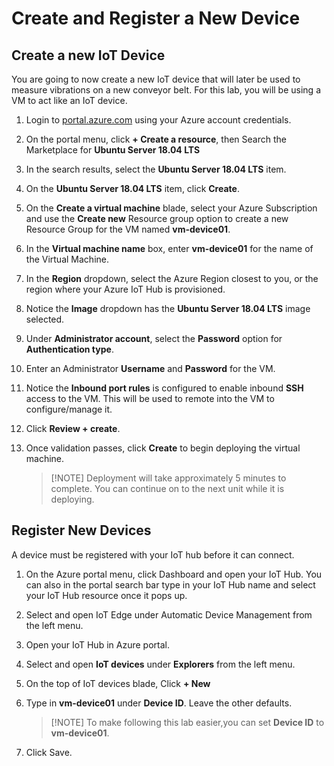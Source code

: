 # Create and Register a New Device

## Create a new IoT Device

You are going to now create a new IoT device that will later be used to measure vibrations on a new conveyor belt. For this lab, you will be using a VM to act like an IoT device.

1. Login to [portal.azure.com](https://portal.azure.com) using your Azure account credentials.

1. On the portal menu, click **+ Create a resource**, then Search the Marketplace for **Ubuntu Server 18.04 LTS**

1. In the search results, select the **Ubuntu Server 18.04 LTS** item.

1. On the **Ubuntu Server 18.04 LTS** item, click **Create**.

1. On the **Create a virtual machine** blade, select your Azure Subscription and use the **Create new** Resource group option to create a new Resource Group for the VM named **vm-device01**.

1. In the **Virtual machine name** box, enter **vm-device01** for the name of the Virtual Machine.

1. In the **Region** dropdown, select the Azure Region closest to you, or the region where your Azure IoT Hub is provisioned.

1. Notice the **Image** dropdown has the **Ubuntu Server 18.04 LTS** image selected.

1. Under **Administrator account**, select the **Password** option for **Authentication type**.

1. Enter an Administrator **Username** and **Password** for the VM.

1. Notice the **Inbound port rules** is configured to enable inbound **SSH** access to the VM. This will be used to remote into the VM to configure/manage it.

1. Click **Review + create**.

1. Once validation passes, click **Create** to begin deploying the virtual machine.

    > [!NOTE] Deployment will take approximately 5 minutes to complete. You can continue on to the next unit while it is deploying.

## Register New Devices

A device must be registered with your IoT hub before it can connect.

1. On the Azure portal menu, click Dashboard and open your IoT Hub. You can also in the portal search bar type in your IoT Hub name and select your IoT Hub resource once it pops up.
1. Select and open IoT Edge under Automatic Device Management from the left menu.

1. Open your IoT Hub in Azure portal.
1. Select and open **IoT devices** under **Explorers** from the left menu.
1. On the top of IoT devices blade, Click  **+ New**
1. Type in **vm-device01** under **Device ID**. Leave the other defaults.
    > [!NOTE] To make following this lab easier,you can set **Device ID** to **vm-device01**.

1. Click Save.
